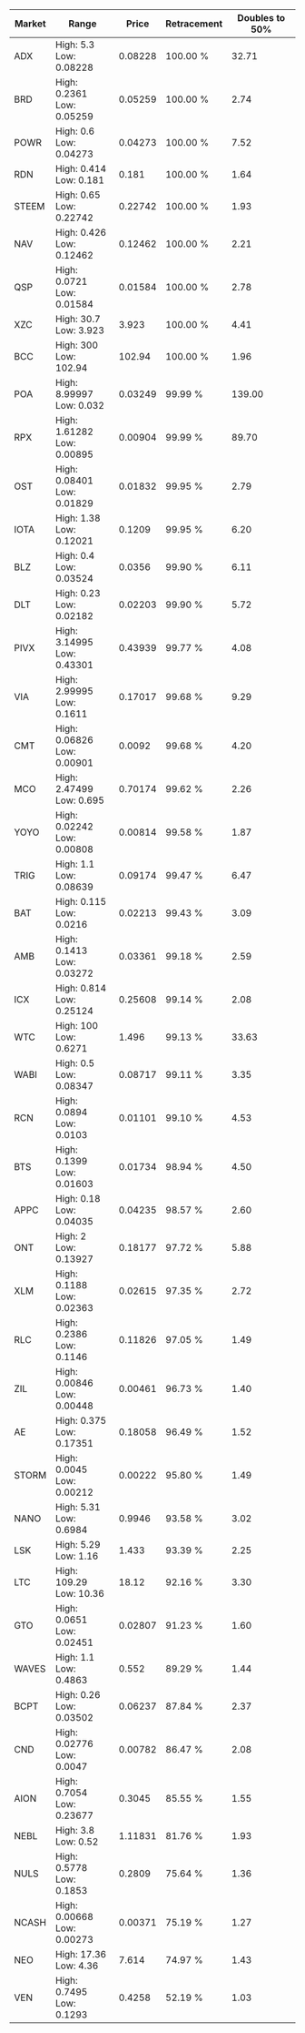 | Market | Range | Price| Retracement | Doubles to 50% |
| --- | --- | --- | --- | --- |
| ADX | High: 5.3<br />Low: 0.08228 | 0.08228 | 100.00 % | 32.71 |
| BRD | High: 0.2361<br />Low: 0.05259 | 0.05259 | 100.00 % | 2.74 |
| POWR | High: 0.6<br />Low: 0.04273 | 0.04273 | 100.00 % | 7.52 |
| RDN | High: 0.414<br />Low: 0.181 | 0.181 | 100.00 % | 1.64 |
| STEEM | High: 0.65<br />Low: 0.22742 | 0.22742 | 100.00 % | 1.93 |
| NAV | High: 0.426<br />Low: 0.12462 | 0.12462 | 100.00 % | 2.21 |
| QSP | High: 0.0721<br />Low: 0.01584 | 0.01584 | 100.00 % | 2.78 |
| XZC | High: 30.7<br />Low: 3.923 | 3.923 | 100.00 % | 4.41 |
| BCC | High: 300<br />Low: 102.94 | 102.94 | 100.00 % | 1.96 |
| POA | High: 8.99997<br />Low: 0.032 | 0.03249 | 99.99 % | 139.00 |
| RPX | High: 1.61282<br />Low: 0.00895 | 0.00904 | 99.99 % | 89.70 |
| OST | High: 0.08401<br />Low: 0.01829 | 0.01832 | 99.95 % | 2.79 |
| IOTA | High: 1.38<br />Low: 0.12021 | 0.1209 | 99.95 % | 6.20 |
| BLZ | High: 0.4<br />Low: 0.03524 | 0.0356 | 99.90 % | 6.11 |
| DLT | High: 0.23<br />Low: 0.02182 | 0.02203 | 99.90 % | 5.72 |
| PIVX | High: 3.14995<br />Low: 0.43301 | 0.43939 | 99.77 % | 4.08 |
| VIA | High: 2.99995<br />Low: 0.1611 | 0.17017 | 99.68 % | 9.29 |
| CMT | High: 0.06826<br />Low: 0.00901 | 0.0092 | 99.68 % | 4.20 |
| MCO | High: 2.47499<br />Low: 0.695 | 0.70174 | 99.62 % | 2.26 |
| YOYO | High: 0.02242<br />Low: 0.00808 | 0.00814 | 99.58 % | 1.87 |
| TRIG | High: 1.1<br />Low: 0.08639 | 0.09174 | 99.47 % | 6.47 |
| BAT | High: 0.115<br />Low: 0.0216 | 0.02213 | 99.43 % | 3.09 |
| AMB | High: 0.1413<br />Low: 0.03272 | 0.03361 | 99.18 % | 2.59 |
| ICX | High: 0.814<br />Low: 0.25124 | 0.25608 | 99.14 % | 2.08 |
| WTC | High: 100<br />Low: 0.6271 | 1.496 | 99.13 % | 33.63 |
| WABI | High: 0.5<br />Low: 0.08347 | 0.08717 | 99.11 % | 3.35 |
| RCN | High: 0.0894<br />Low: 0.0103 | 0.01101 | 99.10 % | 4.53 |
| BTS | High: 0.1399<br />Low: 0.01603 | 0.01734 | 98.94 % | 4.50 |
| APPC | High: 0.18<br />Low: 0.04035 | 0.04235 | 98.57 % | 2.60 |
| ONT | High: 2<br />Low: 0.13927 | 0.18177 | 97.72 % | 5.88 |
| XLM | High: 0.1188<br />Low: 0.02363 | 0.02615 | 97.35 % | 2.72 |
| RLC | High: 0.2386<br />Low: 0.1146 | 0.11826 | 97.05 % | 1.49 |
| ZIL | High: 0.00846<br />Low: 0.00448 | 0.00461 | 96.73 % | 1.40 |
| AE | High: 0.375<br />Low: 0.17351 | 0.18058 | 96.49 % | 1.52 |
| STORM | High: 0.0045<br />Low: 0.00212 | 0.00222 | 95.80 % | 1.49 |
| NANO | High: 5.31<br />Low: 0.6984 | 0.9946 | 93.58 % | 3.02 |
| LSK | High: 5.29<br />Low: 1.16 | 1.433 | 93.39 % | 2.25 |
| LTC | High: 109.29<br />Low: 10.36 | 18.12 | 92.16 % | 3.30 |
| GTO | High: 0.0651<br />Low: 0.02451 | 0.02807 | 91.23 % | 1.60 |
| WAVES | High: 1.1<br />Low: 0.4863 | 0.552 | 89.29 % | 1.44 |
| BCPT | High: 0.26<br />Low: 0.03502 | 0.06237 | 87.84 % | 2.37 |
| CND | High: 0.02776<br />Low: 0.0047 | 0.00782 | 86.47 % | 2.08 |
| AION | High: 0.7054<br />Low: 0.23677 | 0.3045 | 85.55 % | 1.55 |
| NEBL | High: 3.8<br />Low: 0.52 | 1.11831 | 81.76 % | 1.93 |
| NULS | High: 0.5778<br />Low: 0.1853 | 0.2809 | 75.64 % | 1.36 |
| NCASH | High: 0.00668<br />Low: 0.00273 | 0.00371 | 75.19 % | 1.27 |
| NEO | High: 17.36<br />Low: 4.36 | 7.614 | 74.97 % | 1.43 |
| VEN | High: 0.7495<br />Low: 0.1293 | 0.4258 | 52.19 % | 1.03 |
